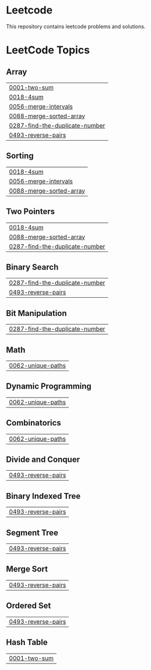 # Leetcode
This repository contains leetcode problems and solutions.

<!---LeetCode Topics Start-->
# LeetCode Topics
## Array
|  |
| ------- |
| [0001-two-sum](https://github.com/rcypankaj/Leetcode/tree/master/0001-two-sum) |
| [0018-4sum](https://github.com/rcypankaj/Leetcode/tree/master/0018-4sum) |
| [0056-merge-intervals](https://github.com/rcypankaj/Leetcode/tree/master/0056-merge-intervals) |
| [0088-merge-sorted-array](https://github.com/rcypankaj/Leetcode/tree/master/0088-merge-sorted-array) |
| [0287-find-the-duplicate-number](https://github.com/rcypankaj/Leetcode/tree/master/0287-find-the-duplicate-number) |
| [0493-reverse-pairs](https://github.com/rcypankaj/Leetcode/tree/master/0493-reverse-pairs) |
## Sorting
|  |
| ------- |
| [0018-4sum](https://github.com/rcypankaj/Leetcode/tree/master/0018-4sum) |
| [0056-merge-intervals](https://github.com/rcypankaj/Leetcode/tree/master/0056-merge-intervals) |
| [0088-merge-sorted-array](https://github.com/rcypankaj/Leetcode/tree/master/0088-merge-sorted-array) |
## Two Pointers
|  |
| ------- |
| [0018-4sum](https://github.com/rcypankaj/Leetcode/tree/master/0018-4sum) |
| [0088-merge-sorted-array](https://github.com/rcypankaj/Leetcode/tree/master/0088-merge-sorted-array) |
| [0287-find-the-duplicate-number](https://github.com/rcypankaj/Leetcode/tree/master/0287-find-the-duplicate-number) |
## Binary Search
|  |
| ------- |
| [0287-find-the-duplicate-number](https://github.com/rcypankaj/Leetcode/tree/master/0287-find-the-duplicate-number) |
| [0493-reverse-pairs](https://github.com/rcypankaj/Leetcode/tree/master/0493-reverse-pairs) |
## Bit Manipulation
|  |
| ------- |
| [0287-find-the-duplicate-number](https://github.com/rcypankaj/Leetcode/tree/master/0287-find-the-duplicate-number) |
## Math
|  |
| ------- |
| [0062-unique-paths](https://github.com/rcypankaj/Leetcode/tree/master/0062-unique-paths) |
## Dynamic Programming
|  |
| ------- |
| [0062-unique-paths](https://github.com/rcypankaj/Leetcode/tree/master/0062-unique-paths) |
## Combinatorics
|  |
| ------- |
| [0062-unique-paths](https://github.com/rcypankaj/Leetcode/tree/master/0062-unique-paths) |
## Divide and Conquer
|  |
| ------- |
| [0493-reverse-pairs](https://github.com/rcypankaj/Leetcode/tree/master/0493-reverse-pairs) |
## Binary Indexed Tree
|  |
| ------- |
| [0493-reverse-pairs](https://github.com/rcypankaj/Leetcode/tree/master/0493-reverse-pairs) |
## Segment Tree
|  |
| ------- |
| [0493-reverse-pairs](https://github.com/rcypankaj/Leetcode/tree/master/0493-reverse-pairs) |
## Merge Sort
|  |
| ------- |
| [0493-reverse-pairs](https://github.com/rcypankaj/Leetcode/tree/master/0493-reverse-pairs) |
## Ordered Set
|  |
| ------- |
| [0493-reverse-pairs](https://github.com/rcypankaj/Leetcode/tree/master/0493-reverse-pairs) |
## Hash Table
|  |
| ------- |
| [0001-two-sum](https://github.com/rcypankaj/Leetcode/tree/master/0001-two-sum) |
<!---LeetCode Topics End-->